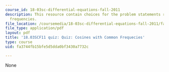 ```yaml
---
course_id: 18-03sc-differential-equations-fall-2011
description: This resource contain choices for the problem statements related to common
  frequencies.
file_location: /coursemedia/18-03sc-differential-equations-fall-2011/fa3744fb15bfe5d5dda0bf3430a7732c_MIT18_03SCF11_s21_3quizc.pdf
file_type: application/pdf
layout: pdf
title: '18.03SCF11 quiz: Quiz: Cosines with Common Frequecies'
type: course
uid: fa3744fb15bfe5d5dda0bf3430a7732c

---
```

None